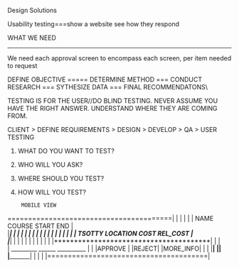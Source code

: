 Design Solutions


Usability testing===show a website see how they  respond



WHAT WE NEED
*********************************************************************************
We need each approval screen to encompass each screen, per item needed to request



DEFINE OBJECTIVE ===== DETERMINE METHOD === CONDUCT RESEARCH === SYTHESIZE DATA === FINAL RECOMMENDATONS\

TESTING IS FOR THE USER//DO BLIND TESTING.
NEVER ASSUME YOU HAVE THE RIGHT ANSWER.
UNDERSTAND WHERE THEY ARE COMING FROM.


CLIENT > DEFINE REQUIREMENTS > DESIGN > DEVELOP > QA  > USER TESTING

1. WHAT DO YOU WANT TO TEST?
2. WHO WILL YOU ASK?
3. WHERE SHOULD YOU TEST?
4. HOW WILL YOU TEST?


		MOBILE VIEW
========================================|
|				    	                |
|				                       	|
|       NAME  COURSE  START  END	    |					
|***************************************|
|				                    	|
|				                    	|
|				                    	|
|				                    	|
|					                    |
|					                    |
|					                    |
|				                       	|
|   TSOTTY	LOCATION COST REL_COST	    |					
|***************************************|
|				                    	|
|				                    	|
|	                    				|
|					                    |
|					                    |
|***************************************|
|					                    |  
|	_________	______	__________	    |
|	|APPROVE | |REJECT| |MORE_INFO|	    |
|   |________| |______| |_________|     |
|					                    |
|=======================================|